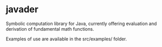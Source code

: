 # javader
Symbolic computation library for Java, currently offering evaluation and derivation of fundamental math functions.

Examples of use are available in the src/examples/ folder.
